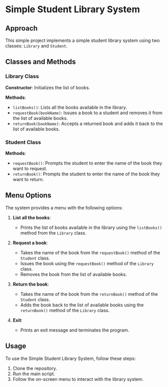 # Simple Student Library System

## Approach
This  simple project implements a simple student library system using two classes: `Library` and `Student`.

## Classes and Methods

### Library Class

**Constructor**: Initializes the list of books.

**Methods**:
- `listBooks()`: Lists all the books available in the library.
- `requestBook(bookName)`: Issues a book to a student and removes it from the list of available books.
- `returnBook(bookName)`: Accepts a returned book and adds it back to the list of available books.

### Student Class

**Methods**:
- `requestBook()`: Prompts the student to enter the name of the book they want to request.
- `returnBook()`: Prompts the student to enter the name of the book they want to return.

## Menu Options
The system provides a menu with the following options:

1. **List all the books**:
   - Prints the list of books available in the library using the `listBooks()` method from the `Library` class.

2. **Request a book**:
   - Takes the name of the book from the `requestBook()` method of the `Student` class.
   - Issues the book using the `requestBook()` method of the `Library` class.
   - Removes the book from the list of available books.

3. **Return the book**:
   - Takes the name of the book from the `returnBook()` method of the `Student` class.
   - Adds the book back to the list of available books using the `returnBook()` method of the `Library` class.

4. **Exit**:
   - Prints an exit message and terminates the program.

## Usage
To use the Simple Student Library System, follow these steps:

1. Clone the repository.
2. Run the main script.
3. Follow the on-screen menu to interact with the library system.